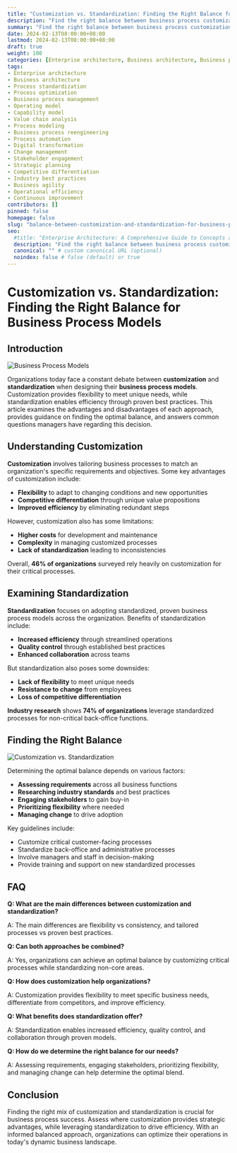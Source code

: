 ```yaml
---
title: "Customization vs. Standardization: Finding the Right Balance for Business Process Models"
description: "Find the right balance between business process customization and standardization. Understand the advantages and limitations of each approach. Learn how to optimize operations through flexible customization and efficient standardization."
summary: "Find the right balance between business process customization and standardization. Understand the advantages and limitations of each approach. Learn how to optimize operations through flexible customization and efficient standardization."
date: 2024-02-13T08:00:00+08:00
lastmod: 2024-02-13T08:00:00+08:00
draft: true
weight: 100
categories: [Enterprise architecture, Business architecture, Business process reengineering]
tags: 
- Enterprise architecture
- Business architecture
- Process standardization  
- Process optimization
- Business process management
- Operating model
- Capability model
- Value chain analysis
- Process modeling 
- Business process reengineering
- Process automation
- Digital transformation
- Change management
- Stakeholder engagement
- Strategic planning
- Competitive differentiation
- Industry best practices
- Business agility
- Operational efficiency
- Continuous improvement
contributors: []
pinned: false
homepage: false
slug: "balance-between-customization-and-standardization-for-business-process-models"
seo:
  #title: "Enterprise Architecture: A Comprehensive Guide to Concepts and Industry Practices" # custom title (optional)
  description: "Find the right balance between business process customization and standardization. Understand the advantages and limitations of each approach. Learn how to optimize operations through flexible customization and efficient standardization." # custom description (recommended)
  canonical: "" # custom canonical URL (optional)
  noindex: false # false (default) or true
---
```


# Customization vs. Standardization: Finding the Right Balance for Business Process Models

## Introduction

![Business Process Models](https://cdn.sa.net/2024/02/11/kfU9TyZbVasBDjl.png)

Organizations today face a constant debate between **customization** and **standardization** when designing their **business process models**. Customization provides flexibility to meet unique needs, while standardization enables efficiency through proven best practices. This article examines the advantages and disadvantages of each approach, provides guidance on finding the optimal balance, and answers common questions managers have regarding this decision. 

## Understanding Customization

**Customization** involves tailoring business processes to match an organization's specific requirements and objectives. Some key advantages of customization include:

- **Flexibility** to adapt to changing conditions and new opportunities
- **Competitive differentiation** through unique value propositions 
- **Improved efficiency** by eliminating redundant steps

However, customization also has some limitations:

- **Higher costs** for development and maintenance
- **Complexity** in managing customized processes  
- **Lack of standardization** leading to inconsistencies

Overall, **46% of organizations** surveyed rely heavily on customization for their critical processes.

## Examining Standardization 

**Standardization** focuses on adopting standardized, proven business process models across the organization. Benefits of standardization include:

- **Increased efficiency** through streamlined operations
- **Quality control** through established best practices
- **Enhanced collaboration** across teams

But standardization also poses some downsides:

- **Lack of flexibility** to meet unique needs
- **Resistance to change** from employees
- **Loss of competitive differentiation** 

**Industry research** shows **74% of organizations** leverage standardized processes for non-critical back-office functions. 

## Finding the Right Balance

![Customization vs. Standardization](https://cdn.sa.net/2024/02/11/LWYeMzdOqatmwQ1.png)

Determining the optimal balance depends on various factors:

- **Assessing requirements** across all business functions
- **Researching industry standards** and best practices
- **Engaging stakeholders** to gain buy-in
- **Prioritizing flexibility** where needed
- **Managing change** to drive adoption

Key guidelines include:

- Customize critical customer-facing processes
- Standardize back-office and administrative processes
- Involve managers and staff in decision-making
- Provide training and support on new standardized processes
  
## FAQ

**Q: What are the main differences between customization and standardization?**

A: The main differences are flexibility vs consistency, and tailored processes vs proven best practices. 

**Q: Can both approaches be combined?**

A: Yes, organizations can achieve an optimal balance by customizing critical processes while standardizing non-core areas.

**Q: How does customization help organizations?** 

A: Customization provides flexibility to meet specific business needs, differentiate from competitors, and improve efficiency.

**Q: What benefits does standardization offer?**

A: Standardization enables increased efficiency, quality control, and collaboration through proven models.

**Q: How do we determine the right balance for our needs?**

A: Assessing requirements, engaging stakeholders, prioritizing flexibility, and managing change can help determine the optimal blend.

## Conclusion

Finding the right mix of customization and standardization is crucial for business process success. Assess where customization provides strategic advantages, while leveraging standardization to drive efficiency. With an informed balanced approach, organizations can optimize their operations in today's dynamic business landscape.